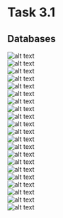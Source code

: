 # Task 3.1
## Databases
![alt text](https://github.com/LawRider/DevOps_online_Kharkiv_2021Q2/blob/master/task3.1/1.png)\
![alt text](https://github.com/LawRider/DevOps_online_Kharkiv_2021Q2/blob/master/task3.1/2.png)\
![alt text](https://github.com/LawRider/DevOps_online_Kharkiv_2021Q2/blob/master/task3.1/3.png)\
![alt text](https://github.com/LawRider/DevOps_online_Kharkiv_2021Q2/blob/master/task3.1/4.png)\
![alt text](https://github.com/LawRider/DevOps_online_Kharkiv_2021Q2/blob/master/task3.1/5.png)\
![alt text](https://github.com/LawRider/DevOps_online_Kharkiv_2021Q2/blob/master/task3.1/6.png)\
![alt text](https://github.com/LawRider/DevOps_online_Kharkiv_2021Q2/blob/master/task3.1/7.png)\
![alt text](https://github.com/LawRider/DevOps_online_Kharkiv_2021Q2/blob/master/task3.1/8.png)\
![alt text](https://github.com/LawRider/DevOps_online_Kharkiv_2021Q2/blob/master/task3.1/9.png)\
![alt text](https://github.com/LawRider/DevOps_online_Kharkiv_2021Q2/blob/master/task3.1/10.png)\
![alt text](https://github.com/LawRider/DevOps_online_Kharkiv_2021Q2/blob/master/task3.1/11.png)\
![alt text](https://github.com/LawRider/DevOps_online_Kharkiv_2021Q2/blob/master/task3.1/12.png)\
![alt text](https://github.com/LawRider/DevOps_online_Kharkiv_2021Q2/blob/master/task3.1/13.png)\
![alt text](https://github.com/LawRider/DevOps_online_Kharkiv_2021Q2/blob/master/task3.1/14.png)\
![alt text](https://github.com/LawRider/DevOps_online_Kharkiv_2021Q2/blob/master/task3.1/15.png)\
![alt text](https://github.com/LawRider/DevOps_online_Kharkiv_2021Q2/blob/master/task3.1/16.png)\
![alt text](https://github.com/LawRider/DevOps_online_Kharkiv_2021Q2/blob/master/task3.1/17.png)\
![alt text](https://github.com/LawRider/DevOps_online_Kharkiv_2021Q2/blob/master/task3.1/18.png)\
![alt text](https://github.com/LawRider/DevOps_online_Kharkiv_2021Q2/blob/master/task3.1/19.png)\
![alt text](https://github.com/LawRider/DevOps_online_Kharkiv_2021Q2/blob/master/task3.1/20.png)\
![alt text](https://github.com/LawRider/DevOps_online_Kharkiv_2021Q2/blob/master/task3.1/21.png)

